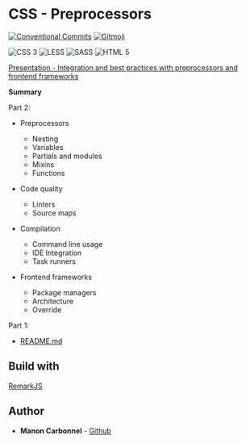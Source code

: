 # CSS - Preprocessors

[![Conventional Commits](https://img.shields.io/badge/Conventional%20Commits-1.0.0-yellow)](https://conventionalcommits.org)
[![Gitmoji](https://img.shields.io/badge/gitmoji-%20😜%20😍-FFDD67)](https://gitmoji.carloscuesta.me/)

![CSS 3](https://img.shields.io/badge/css-3-1C73B9)
![LESS](https://img.shields.io/badge/less-2.7-264D7F)
![SASS](https://img.shields.io/badge/sass-1.27-CE679A)
![HTML 5](https://img.shields.io/badge/html-5-E44D25)

[Presentation - Integration and best practices with preprocessors and frontend frameworks](slides.html)

**Summary**

Part 2:

- Preprocessors
    - Nesting
    - Variables
    - Partials and modules
    - Mixins
    - Functions

- Code quality
    - Linters
    - Source maps

- Compilation
    - Command line usage
    - IDE Integration
    - Task runners
    
- Frontend frameworks
    - Package managers
    - Architecture
    - Override

Part 1:

- [README.md](../README.md)

## Build with

[RemarkJS](https://github.com/gnab/remark)

## Author

* **Manon Carbonnel** - [Github](https://github.com/manoncarbonnel)